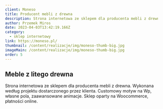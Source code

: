 ```yaml
---
client: Moneso
title: Producent mebli z drewna
description: Strona internetowa ze sklepem dla producenta mebli z drewna. Wykonana według projektu dostarczonego przez klienta. Customowy motyw na Wp, własne pola, zaawansowane animacje. Sklep oparty na Woocommerce, płatności online.
author: Przemek Miros
date: 2023-04-03T13:42:19.166Z
category:
  - sklep internetowy
link: https://moneso.pl/
thumbnail: /content/realizacje/img/moneso-thumb-big.jpg
imageMain: /content/realizacje/img/moneso-thumb-big.jpg
order: 5 
---
```


## Meble z litego drewna

Strona internetowa ze sklepem dla producenta mebli z drewna. Wykonana według projektu dostarczonego przez klienta. Customowy motyw na Wp, własne pola, zaawansowane animacje. Sklep oparty na Woocommerce, płatności online.
